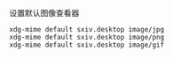 设置默认图像查看器
```shell
xdg-mime default sxiv.desktop image/jpg
xdg-mime default sxiv.desktop image/png
xdg-mime default sxiv.desktop image/gif
```